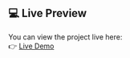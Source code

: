 ## 💻 Live Preview

You can view the project live here:  
👉 [Live Demo](https://ThemedEdits.github.io/Talha/)
